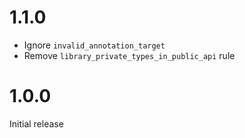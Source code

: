 # 1.1.0

 - Ignore `invalid_annotation_target`
 - Remove `library_private_types_in_public_api` rule

# 1.0.0

Initial release